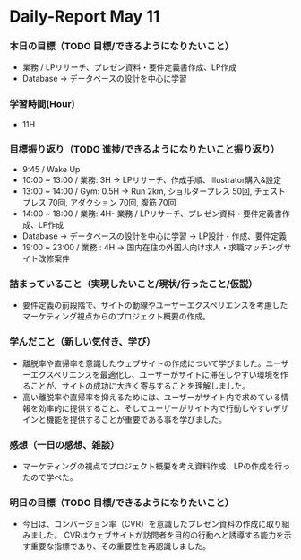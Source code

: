 # Daily-Report May 11

### 本日の目標（TODO 目標/できるようになりたいこと）
- 業務 / LPリサーチ、プレゼン資料・要件定義書作成、LP作成
- Database -> データベースの設計を中心に学習

### 学習時間(Hour)
- 11H

### 目標振り返り（TODO 進捗/できるようになりたいこと振り返り）
- 9:45 / Wake Up
- 10:00 ~ 13:00 / 業務: 3H
-> LPリサーチ、作成手順、Illustrator購入&設定
- 13:00 ~ 14:00 / Gym: 0.5H
-> Run 2km, ショルダープレス 50回, チェストプレス 70回, アダクション 70回, 腹筋 70回
- 14:00 ~ 18:00 / 業務: 4H- 業務 / LPリサーチ、プレゼン資料・要件定義書作成、LP作成
- Database -> データベースの設計を中心に学習
-> LP設計・作成、要件定義
- 19:00 ~ 23:00 / 業務 : 4H
-> 国内在住の外国人向け求人・求職マッチングサイト改修案件

### 詰まっていること（実現したいこと/現状/行ったこと/仮説）
- 要件定義の前段階で、サイトの動線やユーザーエクスペリエンスを考慮したマーケティング視点からのプロジェクト概要の作成。

### 学んだこと（新しい気付き、学び）
- 離脱率や直帰率を意識したウェブサイトの作成について学びました。ユーザーエクスペリエンスを最適化し、ユーザーがサイトに滞在しやすい環境を作ることが、サイトの成功に大きく寄与することを理解しました。
- 高い離脱率や直帰率を抑えるためには、ユーザーがサイト内で求めている情報を効率的に提供すること、そしてユーザーがサイト内で行動しやすいデザインと機能を提供することが重要である事を学びました。

### 感想（一日の感想、雑談）
- マーケティングの視点でプロジェクト概要を考え資料作成、LPの作成を行ったので学べた。

### 明日の目標（TODO 目標/できるようになりたいこと）
- 今日は、コンバージョン率（CVR）を意識したプレゼン資料の作成に取り組みました。
CVRはウェブサイトが訪問者を目的の行動へと誘導する能力を示す重要な指標であり、その重要性を再認識しました。
